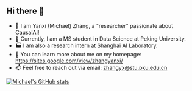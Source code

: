 ## Hi there 👋

- 🌱 I am Yanxi (Michael) Zhang, a "researcher" passionate about CausalAI!
- 🏫 Currently, I am a MS student in Data Science at Peking University.
- 🏭 I am also a research intern at Shanghai AI Laboratory.
- 🔭 You can learn more about me on my homepage: https://sites.google.com/view/zhangyanxi/
- 📫 Feel free to reach out via email: zhangyx@stu.pku.edu.cn

[![Michael's GitHub stats](https://github-readme-stats.vercel.app/api?username=zhangyx0417&theme=react&hide=rank)](https://github.com/zhangyx0417)
